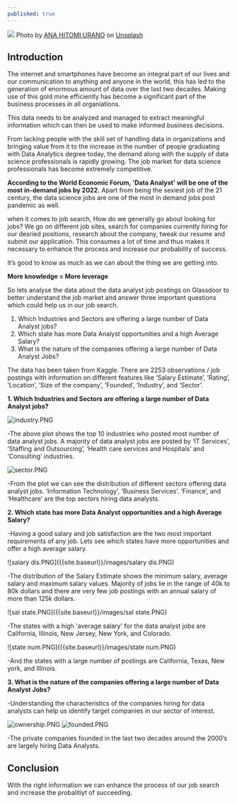 ```yaml
---
published: true
---
```


![]({{site.baseurl}}/images/ana-hitomi-urano-h2FMXm1sN98-unsplash.jpg)
<span>Photo by <a href="https://unsplash.com/@hiranoph?utm_source=unsplash&amp;utm_medium=referral&amp;utm_content=creditCopyText">ANA HITOMI URANO</a> on <a href="https://unsplash.com/t/business-work?utm_source=unsplash&amp;utm_medium=referral&amp;utm_content=creditCopyText">Unsplash</a></span>

## Introduction

The internet and smartphones have become an integral part of our lives and our communication to anything and anyone in the world, this has led to the generation of enormous amount of data over the last two decades. Making use of this gold mine efficiently has become a significant part of the business processes in all organiations. 


This data needs to be analyzed and managed to extract meaningful information which can then be used to make informed business decisions. 


From lacking people with the skill set of handling data in organizations and bringing value from it to the increase in the number of people graduating with Data Analytics degree today, the demand along with the supply of data science professionals is rapidly growing. The job market for data science professionals has become extremely competitive.


**According to the World Economic Forum, 'Data Analyst' will be one of the most in-demand jobs by 2022.** Apart from being the sexiest job of the 21 century, the data science jobs are one of the most in demand jobs post pandemic as well.


when it comes to job search, How do we generally go about looking for jobs? We go on different job sites, search for companies currently hiring for our desried positions, research about the company, tweak our resume and submit our application. This consumes a lot of time and thus makes it necessary to enhance the process and increase our probability of success.

It’s good to know as much as we can about the thing we are getting into. 

**More knowledge = More leverage**


So lets analyse the data about the data analyst job postings on Glassdoor to better understand the job market and answer three important questions which could help us in our job search.

1. Which Industries and Sectors are offering a large number of Data Analyst jobs?
2. Which state has more Data Analyst opportunities and a high Average Salary? 
3. What is the nature of the companies offering a large number of Data Analyst Jobs?

The data has been taken from Kaggle. There are 2253 observations / job postings with information on different features like ‘Salary Estimate’, ‘Rating’, ‘Location’, ‘Size of the company’, ‘Founded’, ‘Industry’, and ‘Sector’.


**1. Which Industries and Sectors are offering a large number of Data Analyst jobs?**

![industry.PNG]({{site.baseurl}}/images/industry.PNG)

-The above plot shows the top 10 industries who posted most number of data analyst jobs. A majority of data analyst jobs are posted by ‘IT Services’, ‘Staffing and Outsourcing’, ‘Health care services and Hospitals’ and ‘Consulting’ industries.

![sector.PNG]({{site.baseurl}}/images/sector.PNG)


-From the plot we can see the distribution of different sectors offering data analyst jobs. ‘Information Technology’, ‘Business Services’. ‘Finance’, and ‘Healthcare’ are the top sectors hiring data analysts.

**2. Which state has more Data Analyst opportunities and a high Average Salary?**

-Having a good salary and job satisfaction are the two most important requirements of any job. Lets see which states have more opportunities and offer a high average salary.

![salary dis.PNG]({{site.baseurl}}/images/salary dis.PNG)


-The distribution of the Salary Estimate shows the minimum salary, average salary and maximum salary values. Majority of jobs lie in the range of 40k to 80k dollars and there are very few job postings with an annual salary of more than 125k dollars.

![sal state.PNG]({{site.baseurl}}/images/sal state.PNG)


-The states with a high 'average salary' for the data analyst jobs are California, Illinois, New Jersey, New York, and Colorado.

![state num.PNG]({{site.baseurl}}/images/state num.PNG)

-And the states with a large number of postings are California, Texas, New york, and Illinois.

**3. What is the nature of the companies offering a large number of Data Analyst Jobs?**


-Understanding the characteristics of the companies hiring for data analysts can help us identify target companies in our sector of interest. 

![ownership.PNG]({{site.baseurl}}/images/ownership.PNG)
![founded.PNG]({{site.baseurl}}/images/founded.PNG)


-The private companies founded in the last two decades around the 2000’s are largely hiring Data Analysts.

## Conclusion
 
 With the right information we can enhance the process of our job search and increase the probalitiyt of succeeding.
